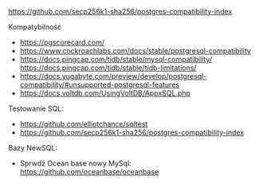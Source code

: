https://github.com/secp256k1-sha256/postgres-compatibility-index

Kompatybilność
- https://pgscorecard.com/
- https://www.cockroachlabs.com/docs/stable/postgresql-compatibility
- https://docs.pingcap.com/tidb/stable/mysql-compatibility/ https://docs.pingcap.com/tidb/stable/tidb-limitations/
- https://docs.yugabyte.com/preview/develop/postgresql-compatibility/#unsupported-postgresql-features
- https://docs.voltdb.com/UsingVoltDB/AppxSQL.php


Testowanie SQL:
- https://github.com/elliotchance/sqltest
- https://github.com/secp256k1-sha256/postgres-compatibility-index

Bazy NewSQL:
- Sprwdź Ocean base nowy MySql: https://github.com/oceanbase/oceanbase